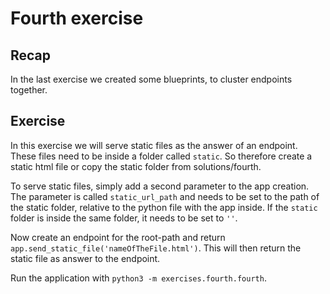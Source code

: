 # Fourth exercise
## Recap
In the last exercise we created some blueprints, to cluster endpoints together.
## Exercise
In this exercise we will serve static files as the answer of an endpoint. These files need to be inside a folder called `static`. So therefore create a static html file or copy the static folder from solutions/fourth.

To serve static files, simply add a second parameter to the app creation. The parameter is called `static_url_path` and needs to be set to the path of the static folder, relative to the python file with the app inside. If the `static` folder is inside the same folder, it needs to be set to ` '' `.

Now create an endpoint for the root-path and return `app.send_static_file('nameOfTheFile.html')`. This will then return the static file as answer to the endpoint.

Run the application with `python3 -m exercises.fourth.fourth`.
